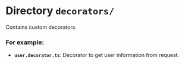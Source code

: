 # Directory `decorators/`

Contains custom decorators.

### For example:

- **`user.decorator.ts`**: Decorator to get user information from request.
